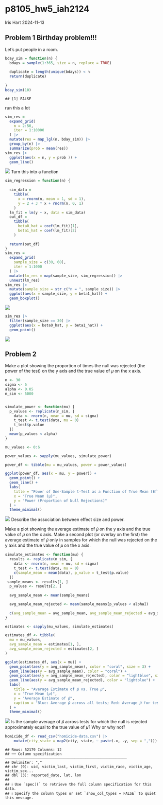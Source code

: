 p8105_hw5_iah2124
================
Iris Hart
2024-11-13

## Problem 1 Birthday problem!!!

Let’s put people in a room.

``` r
bday_sim = function(n) {
  bdays = sample(1:365, size = n, replace = TRUE)
  
  duplicate = length(unique(bdays)) < n
  return(duplicate)
  
}
bday_sim(10)
```

    ## [1] FALSE

run this a lot

``` r
sim_res = 
  expand_grid(
    n = 2:50,
    iter = 1:10000
  ) |> 
  mutate(res = map_lgl(n, bday_sim)) |> 
  group_by(n) |> 
  summarize(prob = mean(res))
sim_res |> 
  ggplot(aes(x = n, y = prob )) + 
  geom_line()
```

![](p8105_hw5_iah2124_files/figure-gfm/unnamed-chunk-2-1.png)<!-- -->
Turn this into a function

``` r
sim_regression = function(n) {
  
  sim_data = 
    tibble(
      x = rnorm(n, mean = 1, sd = 1),
      y = 2 + 3 * x + rnorm(n, 0, 1)
    )
  lm_fit = lm(y ~ x, data = sim_data)
  out_df = 
    tibble(
      beta0_hat = coef(lm_fit)[1],
      beta1_hat = coef(lm_fit)[2]
    )
  
  return(out_df)
}
sim_res = 
  expand_grid(
    sample_size = c(30, 60), 
    iter = 1:1000
  ) |> 
  mutate(lm_res = map(sample_size, sim_regression)) |> 
  unnest(lm_res)
sim_res |> 
  mutate(sample_size = str_c("n = ", sample_size)) |> 
  ggplot(aes(x = sample_size, y = beta1_hat)) + 
  geom_boxplot()
```

![](p8105_hw5_iah2124_files/figure-gfm/unnamed-chunk-3-1.png)<!-- -->

``` r
sim_res |> 
  filter(sample_size == 30) |> 
  ggplot(aes(x = beta0_hat, y = beta1_hat)) +
  geom_point()
```

![](p8105_hw5_iah2124_files/figure-gfm/unnamed-chunk-3-2.png)<!-- -->

## Problem 2

Make a plot showing the proportion of times the null was rejected (the
power of the test) on the y axis and the true value of 𝜇 on the x axis.

``` r
n <- 30    
sigma <- 5 
alpha <- 0.05  
n_sim <- 5000


simulate_power <- function(mu) {
  p_values <- replicate(n_sim, {
    data <- rnorm(n, mean = mu, sd = sigma)
    t_test <- t.test(data, mu = 0)
    t_test$p.value
  })
  mean(p_values < alpha)
}

mu_values <- 0:6

power_values <- sapply(mu_values, simulate_power)

power_df <- tibble(mu = mu_values, power = power_values)

ggplot(power_df, aes(x = mu, y = power)) +
  geom_point() +
  geom_line() +
  labs(
    title = "Power of One-Sample t-Test as a Function of True Mean (Effect Size)",
    x = "True Mean (μ)",
    y = "Power (Proportion of Null Rejections)"
  ) +
  theme_minimal()
```

![](p8105_hw5_iah2124_files/figure-gfm/unnamed-chunk-4-1.png)<!-- -->
Describe the association between effect size and power.

Make a plot showing the average estimate of 𝜇̂ on the y axis and the true
value of 𝜇 on the x axis. Make a second plot (or overlay on the first)
the average estimate of 𝜇̂ only in samples for which the null was
rejected on the y axis and the true value of 𝜇 on the x axis.

``` r
simulate_estimates <- function(mu) {
  results <- replicate(n_sim, {
    data <- rnorm(n, mean = mu, sd = sigma)
    t_test <- t.test(data, mu = 0)
    c(sample_mean = mean(data), p_value = t_test$p.value)
  })
 sample_means <- results[1, ]
  p_values <- results[2, ]
  
  avg_sample_mean <- mean(sample_means)

  avg_sample_mean_rejected <- mean(sample_means[p_values < alpha])
  
  c(avg_sample_mean = avg_sample_mean, avg_sample_mean_rejected = avg_sample_mean_rejected)
}

estimates <- sapply(mu_values, simulate_estimates)

estimates_df <- tibble(
  mu = mu_values,
  avg_sample_mean = estimates[1, ],
  avg_sample_mean_rejected = estimates[2, ]
)

ggplot(estimates_df, aes(x = mu)) +
  geom_point(aes(y = avg_sample_mean), color = "coral", size = 3) +
  geom_line(aes(y = avg_sample_mean), color = "coral") +
  geom_point(aes(y = avg_sample_mean_rejected), color = "lightblue", size = 3) +
  geom_line(aes(y = avg_sample_mean_rejected), color = "lightblue") +
  labs(
    title = "Average Estimate of 𝜇̂ vs. True 𝜇",
    x = "True Mean (𝜇)",
    y = "Average Estimate of 𝜇̂",
    caption = "Blue: Average 𝜇̂ across all tests; Red: Average 𝜇̂ for tests where null was rejected"
  ) +
  theme_minimal()
```

![](p8105_hw5_iah2124_files/figure-gfm/unnamed-chunk-5-1.png)<!-- --> Is
the sample average of 𝜇̂ across tests for which the null is rejected
approximately equal to the true value of 𝜇? Why or why not?

``` r
homicide_df <- read_csv("homicide-data.csv") |>
    mutate(city_state = map2(city, state, ~ paste(.x, .y, sep = ","))) 
```

    ## Rows: 52179 Columns: 12
    ## ── Column specification ────────────────────────────────────────────────────────
    ## Delimiter: ","
    ## chr (9): uid, victim_last, victim_first, victim_race, victim_age, victim_sex...
    ## dbl (3): reported_date, lat, lon
    ## 
    ## ℹ Use `spec()` to retrieve the full column specification for this data.
    ## ℹ Specify the column types or set `show_col_types = FALSE` to quiet this message.
